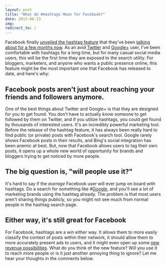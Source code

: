 ```yaml
---
layout: post
title: "What do #Hashtags Mean for Facebook?"
date: 2013-06-13
img: 
redirect_to: /
---
```

Facebook finally [unveiled the hashtag feature](https://www.facebook.com/KarlLHughes/posts/10101487297081615) that they've been [talking about for a few months now](http://techcrunch.com/2013/03/14/facebook-hashtags/). As an avid [Twitter](https://twitter.com/KarlLHughes) and [Google+](https://plus.google.com/101080316492181821858/posts) user, I've been comfortable with hashtags for a long time, but for many casual social media users, this will be the first time they are exposed to the search utility. For bloggers, marketers, and anyone who wants a public presence online, this feature might be the most important one that Facebook has released to date, and here's why:

## Facebook posts aren't just about reaching your friends and followers anymore.

One of the best things about Twitter and Google+ is that they are designed for you to get found. You don't have to actually _know_ someone to get followed by them on Twitter, and if you utilize hashtags, you could get found by thousands of interested users. It's an incredibly powerful marketing tool. Before the release of the hashtag feature, it has always been really hard to find public (or private) posts with Facebook's search tool. Google rarely shows Facebook posts in their results, and Bing's social integration has been anemic at best. But, now that Facebook allows users to tag their own posts, it opens up a whole new world of opportunity for brands and bloggers trying to get noticed by more people.

## The big question is, "will people use it?"

It's hard to say if the _average_ Facebook user will ever jump on board with hashtags. Do a search for something like #[Google](https://www.facebook.com/hashtag/Google), and you'll see a lot of marketing brands using the hashtag already. The problem is that most users aren't sharing things publicly, so you might not see much from normal people in the hashtag search page.

## Either way, it's still great for Facebook

For Facebook, hashtags are a win either way. It allows them to more easily classify the context of posts within their network, it should allow them to more accurately present ads to users, and it might even open up some [new revenue possibilities](http://mashable.com/2013/06/12/facebook-hashtags-ads/). What do you think of the new feature? Will you use it to reach more people or is it just another annoying thing to ignore? Let me hear your thoughts in the comments below.

